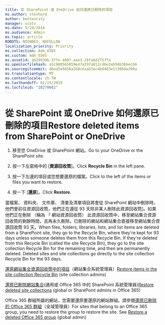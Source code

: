 ```yaml
---
title: 從 SharePoint 或 OneDrive 如何還原已刪除的項目
ms.author: stevhord
author: bentoncity
manager: scotv
ms.date: 5/24/2018
ms.audience: Admin
ms.topic: article
ROBOTS: NOINDEX, NOFOLLOW
localization_priority: Priority
ms.collection: Adm_O365
ms.custom: Adm_O365
ms.assetid: ab29939b-37fe-4007-aae3-26fa6d2f57fa
ms.openlocfilehash: a3c980565059e47a297a812cd6e2e656b36becb6
ms.sourcegitcommit: d6ea5e9458a2b8ceaab3ac4bd483e1130b9a398a
ms.translationtype: MT
ms.contentlocale: zh-TW
ms.lasthandoff: 01/15/2019
ms.locfileid: "28279082"
---
```

# <a name="restore-deleted-items-from-sharepoint-or-onedrive"></a><span data-ttu-id="5857d-102">從 SharePoint 或 OneDrive 如何還原已刪除的項目</span><span class="sxs-lookup"><span data-stu-id="5857d-102">Restore deleted items from SharePoint or OneDrive</span></span>

1. <span data-ttu-id="5857d-103">移至您 OneDrive 或 SharePoint 網站。</span><span class="sxs-lookup"><span data-stu-id="5857d-103">Go to your OneDrive or the SharePoint site.</span></span>
    
2. <span data-ttu-id="5857d-104">按一下左窗格中的 [**資源回收筒**]。</span><span class="sxs-lookup"><span data-stu-id="5857d-104">Click **Recycle Bin** in the left pane.</span></span> 
    
3. <span data-ttu-id="5857d-105">按一下左邊的項目或您想要還原的檔案。</span><span class="sxs-lookup"><span data-stu-id="5857d-105">Click to the left of the items or files you want to restore.</span></span>
    
4. <span data-ttu-id="5857d-106">按一下 [**還原**]。</span><span class="sxs-lookup"><span data-stu-id="5857d-106">Click **Restore**.</span></span> 
    
<span data-ttu-id="5857d-p101">當檔案、 資料夾、 文件庫、 清單及清單項目將會從 SharePoint 網站中刪除時，他們會前往資源回收筒，他們正在遵從 93 天除非某人刪除此資源回收筒]。如果他們正在刪除 （稱為 「 網站資源回收筒） 此資源回收筒中，移至網站集合資源回收筒的剩餘時間，且再永久刪除。已刪除的網站和網站集合直接移至網站集合資源回收筒 93 天。</span><span class="sxs-lookup"><span data-stu-id="5857d-p101">When files, folders, libraries, lists, and list items are deleted from a SharePoint site, they go to the Recycle Bin, where they're kept for 93 days unless someone deletes them from this Recycle Bin. If they're deleted from this Recycle Bin (called the site Recycle Bin), they go to the site collection Recycle Bin for the remaining time, and then are permanently deleted. Deleted sites and site collections go directly to the site collection Recycle Bin for the 93 days.</span></span>
  
<span data-ttu-id="5857d-110">[還原網站集合資源回收筒中的項目](https://go.microsoft.com/fwlink/?linkid=867800)（網站集合系統管理員）</span><span class="sxs-lookup"><span data-stu-id="5857d-110">[Restore items in the site collection Recycle Bin](https://go.microsoft.com/fwlink/?linkid=867800) (site collection admins)</span></span> 
  
<span data-ttu-id="5857d-111">[還原已刪除網站集合](https://go.microsoft.com/fwlink/?linkid=867660)(通用或 Office 365 中的 SharePoint 系統管理員)</span><span class="sxs-lookup"><span data-stu-id="5857d-111">[Restore deleted site collections](https://go.microsoft.com/fwlink/?linkid=867660) (global or SharePoint admins in Office 365)</span></span> 
  
<span data-ttu-id="5857d-p102">Office 365 群組所屬的網站，您需要還原要還原的網站群組。請參閱[還原已刪除的 Office 365 群組](https://go.microsoft.com/fwlink/?linkid=867802)（全域管理員）</span><span class="sxs-lookup"><span data-stu-id="5857d-p102">For sites that belong to an Office 365 group, you need to restore the group to restore the site. See [Restore a deleted Office 365 group](https://go.microsoft.com/fwlink/?linkid=867802) (global admin)</span></span> 
  

